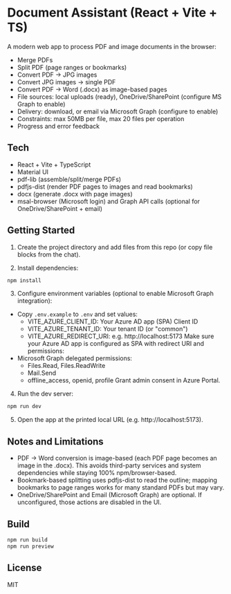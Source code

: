 # Document Assistant (React + Vite + TS)

A modern web app to process PDF and image documents in the browser:
- Merge PDFs
- Split PDF (page ranges or bookmarks)
- Convert PDF -> JPG images
- Convert JPG images -> single PDF
- Convert PDF -> Word (.docx) as image-based pages
- File sources: local uploads (ready), OneDrive/SharePoint (configure MS Graph to enable)
- Delivery: download, or email via Microsoft Graph (configure to enable)
- Constraints: max 50MB per file, max 20 files per operation
- Progress and error feedback

## Tech
- React + Vite + TypeScript
- Material UI
- pdf-lib (assemble/split/merge PDFs)
- pdfjs-dist (render PDF pages to images and read bookmarks)
- docx (generate .docx with page images)
- msal-browser (Microsoft login) and Graph API calls (optional for OneDrive/SharePoint + email)

## Getting Started

1) Create the project directory and add files from this repo (or copy file blocks from the chat).

2) Install dependencies:
```bash
npm install
```

3) Configure environment variables (optional to enable Microsoft Graph integration):
- Copy `.env.example` to `.env` and set values:
  - VITE_AZURE_CLIENT_ID: Your Azure AD app (SPA) Client ID
  - VITE_AZURE_TENANT_ID: Your tenant ID (or "common")
  - VITE_AZURE_REDIRECT_URI: e.g. http://localhost:5173
Make sure your Azure AD app is configured as SPA with redirect URI and permissions:
- Microsoft Graph delegated permissions:
  - Files.Read, Files.ReadWrite
  - Mail.Send
  - offline_access, openid, profile
Grant admin consent in Azure Portal.

4) Run the dev server:
```bash
npm run dev
```

5) Open the app at the printed local URL (e.g. http://localhost:5173).

## Notes and Limitations

- PDF -> Word conversion is image-based (each PDF page becomes an image in the .docx). This avoids third-party services and system dependencies while staying 100% npm/browser-based.
- Bookmark-based splitting uses pdfjs-dist to read the outline; mapping bookmarks to page ranges works for many standard PDFs but may vary.
- OneDrive/SharePoint and Email (Microsoft Graph) are optional. If unconfigured, those actions are disabled in the UI.

## Build
```bash
npm run build
npm run preview
```

## License
MIT